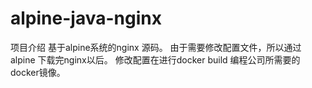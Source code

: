 # alpine-java-nginx
项目介绍
基于alpine系统的nginx 源码。 由于需要修改配置文件，所以通过alpine 下载完nginx以后。 修改配置在进行docker build 编程公司所需要的docker镜像。

